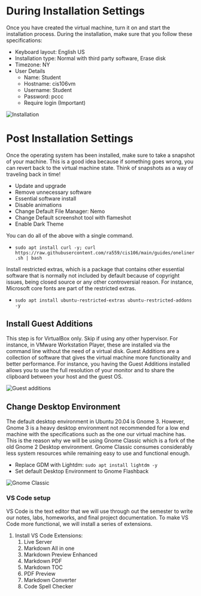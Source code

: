 # During Installation Settings
Once you have created the virtual machine, turn it on and start the installation process. During the installation, make sure that you follow these specifications:
* Keyboard layout: English US
* Installation type: Normal with third party software, Erase disk 
* Timezone: NY
* User Details
  * Name: Student
  * Hostname: cis106vm
  * Username: Student
  * Password: pccc
  * Require login (Important)

![Installation](../imgs/installation.gif)

# Post Installation Settings
Once the operating system has been installed, make sure to take a snapshot of your machine. This is a good idea because if something goes wrong, you can revert back to the virtual machine state. Think of snapshots as a way of traveling back in time!

* Update and upgrade
* Remove unnecessary software
* Essential software install
* Disable animations
* Change Default File Manager: Nemo
* Change Default screenshot tool with flameshot
* Enable Dark Theme
  
You can do all of the above with a single command. 
* `sudo apt install curl -y; curl https://raw.githubusercontent.com/ra559/cis106/main/guides/oneliner.sh | bash`

Install restricted extras, which is a package that contains other essential software that is normally not included by default because of copyright issues, being closed source or any other controversial reason. For instance, Microsoft core fonts are part of the restricted extras. 
* `sudo apt install ubuntu-restricted-extras ubuntu-restricted-addons -y` 

## Install Guest Additions
This step is for VirtualBox only. Skip if using any other hypervisor. For instance, in VMware Workstation Player, these are installed via the command line without the need of a virtual disk. Guest Additions are a collection of software that gives the virtual machine more functionality and better performance. For instance, you having the Guest Additions installed allows you to use the full resolution of your monitor and to share the clipboard between your host and the guest OS.

![Guest additions](../imgs/install%20guest%20additions.gif)

## Change Desktop Environment
The default desktop environment in Ubuntu 20.04 is Gnome 3. However, Gnome 3 is a heavy desktop environment not recommended for a low end machine with the specifications such as the one our virtual machine has. This is the reason why we will be using Gnome Classic which is a fork of the old Gnome 2 Desktop environment. Gnome Classic consumes considerably less system resources while remaining easy to use and functional enough. 

* Replace GDM with Lightdm: `sudo apt install lightdm -y`
* Set default Desktop Environment to Gnome Flashback

![Gnome Classic](../imgs/setGnomeClassic.gif)

### VS Code setup
VS Code is the text editor that we will use through out the semester to write our notes, labs, homeworks, and final project documentation. To make VS Code more functional, we will install a series of extensions. 
1. Install VS Code Extensions:
   1.  Live Server
   2.  Markdown All in one
   3.  Markdown Preview Enhanced
   4.  Markdown PDF
   5.  Markdown TOC
   6.  PDF Preview
   7.  Markdown Converter
   8.  Code Spell Checker
